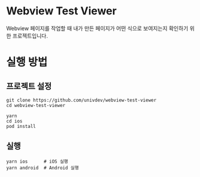 # Webview Test Viewer
Webview 페이지를 작업할 때 내가 만든 페이지가 어떤 식으로 보여지는지 확인하기 위한 프로젝트입니다.
# 실행 방법
## 프로젝트 설정
```
git clone https://github.com/univdev/webview-test-viewer
cd webview-test-viewer

yarn
cd ios
pod install
```
## 실행
```
yarn ios      # iOS 실행
yarn android  # Android 실행
```